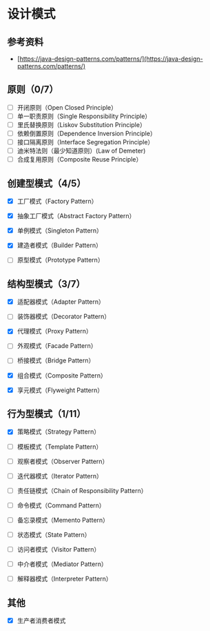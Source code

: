 # 设计模式

## 参考资料

- [https://java-design-patterns.com/patterns/](https://java-design-patterns.com/patterns/)

## 原则（0/7）

- [ ] 开闭原则（Open Closed Principle）
- [ ] 单一职责原则（Single Responsibility Principle）
- [ ] 里氏替换原则（Liskov Substitution Principle）
- [ ] 依赖倒置原则（Dependence Inversion Principle）
- [ ] 接口隔离原则（Interface Segregation Principle）
- [ ] 迪米特法则（最少知道原则）(Law of Demeter)
- [ ] 合成复用原则（Composite Reuse Principle）

## 创建型模式（4/5）

- [x] 工厂模式（Factory Pattern）
- [x] 抽象工厂模式（Abstract Factory Pattern）
- [x] 单例模式（Singleton Pattern）
- [x] 建造者模式（Builder Pattern）
- [ ] 原型模式（Prototype Pattern）


## 结构型模式（3/7）

- [x] 适配器模式（Adapter Pattern）
- [ ] 装饰器模式（Decorator Pattern）
- [x] 代理模式（Proxy Pattern）
- [ ] 外观模式（Facade Pattern）
- [ ] 桥接模式（Bridge Pattern）
- [x] 组合模式（Composite Pattern）
- [x] 享元模式（Flyweight Pattern）


## 行为型模式（1/11）

- [x] 策略模式（Strategy Pattern）
- [ ] 模板模式（Template Pattern）
- [ ] 观察者模式（Observer Pattern）
- [ ] 迭代器模式（Iterator Pattern）
- [ ] 责任链模式（Chain of Responsibility Pattern）
- [ ] 命令模式（Command Pattern）
- [ ] 备忘录模式（Memento Pattern）
- [ ] 状态模式（State Pattern）
- [ ] 访问者模式（Visitor Pattern）
- [ ] 中介者模式（Mediator Pattern）
- [ ] 解释器模式（Interpreter Pattern）
      

## 其他

- [x] 生产者消费者模式


